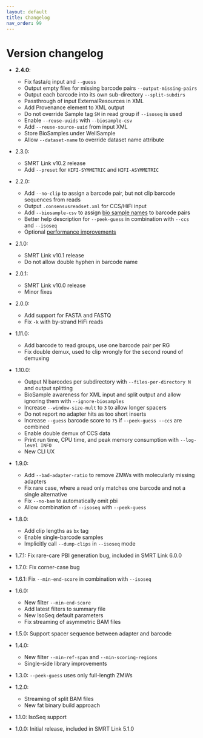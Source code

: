 ```yaml
---
layout: default
title: Changelog
nav_order: 99
---
```


# Version changelog

 * **2.4.0**:
   * Fix fasta/q input and `--guess`
   * Output empty files for missing barcode pairs `--output-missing-pairs`
   * Output each barcode into its own sub-directory `--split-subdirs`
   * Passthrough of input ExternalResources in XML
   * Add Provenance element to XML output
   * Do not override Sample tag `SM` in read group if `--isoseq` is used
   * Enable `--reuse-uuids` with `--biosample-csv`
   * Add `--reuse-source-uuid` from input XML
   * Store BioSamples under WellSample
   * Allow `--dataset-name` to override dataset name attribute

 * 2.3.0:
   * SMRT Link v10.2 release
   * Add `--preset` for `HIFI-SYMMETRIC` and `HIFI-ASYMMETRIC`

 * 2.2.0:
   * Add `--no-clip` to assign a barcode pair, but not clip barcode sequences from reads
   * Output `.consensusreadset.xml` for CCS/HiFi input
   * Add `--biosample-csv` to assign [bio sample names](/faq/biosample) to barcode pairs
   * Better help description for `--peek-guess` in combination with `--ccs` and `--isoseq`
   * Optional [performance improvements](/faq/Speed)

 * 2.1.0:
   * SMRT Link v10.1 release
   * Do not allow double hyphen in barcode name

 * 2.0.1:
   * SMRT Link v10.0 release
   * Minor fixes

 * 2.0.0:
   * Add support for FASTA and FASTQ
   * Fix `-k` with by-strand HiFi reads

 * 1.11.0:
   * Add barcode to read groups, use one barcode pair per RG
   * Fix double demux, used to clip wrongly for the second round of demuxing

 * 1.10.0:
   * Output N barcodes per subdirectory with `--files-per-directory N` and output splitting
   * BioSample awareness for XML input and split output and allow ignoring them with `--ignore-biosamples`
   * Increase `--window-size-mult` to `3` to allow longer spacers
   * Do not report no adapter hits as too short inserts
   * Increase `--guess` barcode score to `75` if `--peek-guess --ccs` are combined
   * Enable double demux of CCS data
   * Print run time, CPU time, and peak memory consumption with `--log-level INFO`
   * New CLI UX

 * 1.9.0:
   * Add `--bad-adapter-ratio` to remove ZMWs with molecularly missing adapters
   * Fix rare case, where a read only matches one barcode and not a single alternative
   * Fix `--no-bam` to automatically omit pbi
   * Allow combination of `--isoseq` with `--peek-guess`

 * 1.8.0:
   * Add clip lengths as `bx` tag
   * Enable single-barcode samples
   * Implicitly call `--dump-clips` in `--isoseq` mode

 * 1.7.1: Fix rare-care PBI generation bug, included in SMRT Link 6.0.0

 * 1.7.0: Fix corner-case bug

 * 1.6.1: Fix `--min-end-score` in combination with `--isoseq`

 * 1.6.0:
   * New filter `--min-end-score`
   * Add latest filters to summary file
   * New IsoSeq default parameters
   * Fix streaming of asymmetric BAM files

 * 1.5.0: Support spacer sequence between adapter and barcode

 * 1.4.0:
   * New filter `--min-ref-span` and `--min-scoring-regions`
   * Single-side library improvements

 * 1.3.0: `--peek-guess` uses only full-length ZMWs

 * 1.2.0:
   * Streaming of split BAM files
   * New fat binary build approach

 * 1.1.0: IsoSeq support

 * 1.0.0: Initial release, included in SMRT Link 5.1.0
